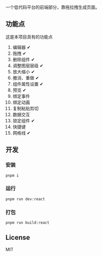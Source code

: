 一个低代码平台的前端部分，靠拖拉拽生成页面。
## 功能点
这是本项目具有的功能点
1. 编辑器 ✔
2. 拖拽  ✔
3. 删除组件 ✔
4. 调整图层层级 ✔
5. 放大缩小  ✔
6. 撤消、重做  ✔
7. 组件属性设置  ✔
8. 预览 ✔
9. 绑定事件
10. 绑定动画
11. 复制粘贴剪切
12. 数据交互
13. 锁定组件 ✔
14. 快捷键
15. 网格线  ✔

## 开发
### 安装
```
pnpm i
```
### 运行
```
pnpm run dev:react
```
### 打包
```
pnpm run build:react
```

## License
MIT